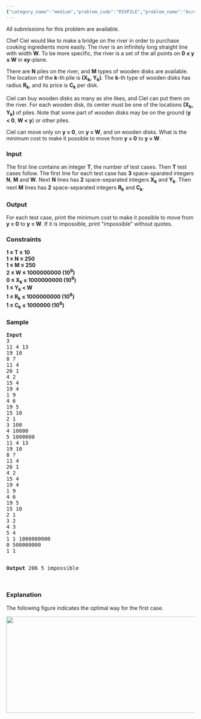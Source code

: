 ```yaml
---
{"category_name":"medium","problem_code":"RIVPILE","problem_name":"Across the River","languages_supported":{"0":"ADA","1":"ASM","2":"BASH","3":"BF","4":"C","5":"C99 strict","6":"CAML","7":"CLOJ","8":"CLPS","9":"CPP 4.3.2","10":"CPP 4.9.2","11":"CPP14","12":"CS2","13":"D","14":"ERL","15":"FORT","16":"FS","17":"GO","18":"HASK","19":"ICK","20":"ICON","21":"JAVA","22":"JS","23":"LISP clisp","24":"LISP sbcl","25":"LUA","26":"NEM","27":"NICE","28":"NODEJS","29":"PAS fpc","30":"PAS gpc","31":"PERL","32":"PERL6","33":"PHP","34":"PIKE","35":"PRLG","36":"PYTH","37":"PYTH 3.4","38":"RUBY","39":"SCALA","40":"SCM guile","41":"SCM qobi","42":"ST","43":"TCL","44":"TEXT","45":"WSPC"},"max_timelimit":6,"source_sizelimit":50000,"problem_author":"laycurse","problem_tester":"gamabunta","date_added":"19-09-2011","tags":{"0":"dijkstra","1":"july13","2":"laycurse","3":"medium","4":"shortest"},"editorial_url":"http://discuss.codechef.com/problems/RIVPILE","time":{"view_start_date":1373880600,"submit_start_date":1373880600,"visible_start_date":1373880600,"end_date":1735669800},"layout":"problem"}
---
```

<span class="solution-visible-txt">All submissions for this problem are available.</span><p>
Chef Ciel would like to make a bridge on the river in order to purchase cooking ingredients more easily. The river is an infinitely long straight line with width <b>W</b>. To be more specific, the river is a set of the all points on <b>0 ≤ y ≤ W</b> in <b>xy</b>-plane.
</p>

<p>
There are <b>N</b> piles on the river, and <b>M</b> types of wooden disks are available.
The location of the <b>k</b>-th pile is <b>(X<sub>k</sub>, Y<sub>k</sub>)</b>.
The <b>k</b>-th type of wooden disks has radius <b>R<sub>k</sub></b>, and its price is <b>C<sub>k</sub></b> per disk.
</p>

<p>
Ciel can buy wooden disks as many as she likes, and Ciel can put them on the river.
For each wooden disk, its center must be one of the locations <b>(X<sub>k</sub>, Y<sub>k</sub>)</b> of piles.
Note that some part of wooden disks may be on the ground (<b>y &lt; 0</b>, <b>W &lt; y</b>) or other piles.
</p>

<p>
Ciel can move only on <b>y = 0</b>, on <b>y = W</b>, and on wooden disks.
What is the minimum cost to make it possible to move from <b>y = 0</b> to <b>y = W</b>.
</p>


<h3>Input</h3>
<p>
The first line contains an integer <b>T</b>, the number of test cases.
Then <b>T</b> test cases follow.
The first line for each test case has <b>3</b> space-sparated integers <b>N</b>, <b>M</b> and <b>W</b>.
Next <b>N</b> lines has <b>2</b> space-separated integers <b>X<sub>k</sub></b> and <b>Y<sub>k</sub></b>.
Then next <b>M</b> lines has <b>2</b> space-separated integers <b>R<sub>k</sub></b> and <b>C<sub>k</sub></b>.
</p>

<h3>Output</h3>
<p>
For each test case, print the minimum cost to make it possible to move from <b>y = 0</b> to <b>y = W</b>.
If it is impossible, print "impossible" without quotes.
</p>

<h3>Constraints</h3>
<p>
<b>1 ≤ T ≤ 10</b><br />
<b>1 ≤ N ≤ 250</b><br />
<b>1 ≤ M ≤ 250</b><br />
<b>2 ≤ W ≤ 1000000000 (10<sup>9</sup>)</b><br />
<b>0 ≤ X<sub>k</sub> ≤ 1000000000 (10<sup>9</sup>)</b><br />
<b>1 ≤ Y<sub>k</sub> &lt; W</b><br />
<b>1 ≤ R<sub>k</sub> ≤ 1000000000 (10<sup>9</sup>)</b><br />
<b>1 ≤ C<sub>k</sub> ≤ 1000000 (10<sup>6</sup>)</b><br />
</p>

<h3>Sample</h3>
<pre>
<b>Input</b>
3
11 4 13
19 10
8 7
11 4
26 1
4 2
15 4
19 4
1 9
4 6
19 5
15 10
2 1
3 100
4 10000
5 1000000
11 4 13
19 10
8 7
11 4
26 1
4 2
15 4
19 4
1 9
4 6
19 5
15 10
2 1
3 2
4 3
5 4
1 1 1000000000
0 500000000
1 1

<b>Output</b>
206
5
impossible

</pre>

<h3>Explanation</h3>
<p>
The following figure indicates the optimal way for the first case.
</p>
<img src="//www.codechef.com/download/RIVPILE.png" width="515" height="257" />